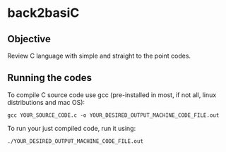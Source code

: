 # back2basiC

## Objective

Review C language with simple and straight to the point codes.

## Running the codes

To compile C source code use gcc (pre-installed in most, if not all, linux distributions and mac OS):

```shell
gcc YOUR_SOURCE_CODE.c -o YOUR_DESIRED_OUTPUT_MACHINE_CODE_FILE.out
```

To run your just compiled code, run it using:

```shell
./YOUR_DESIRED_OUTPUT_MACHINE_CODE_FILE.out
```


